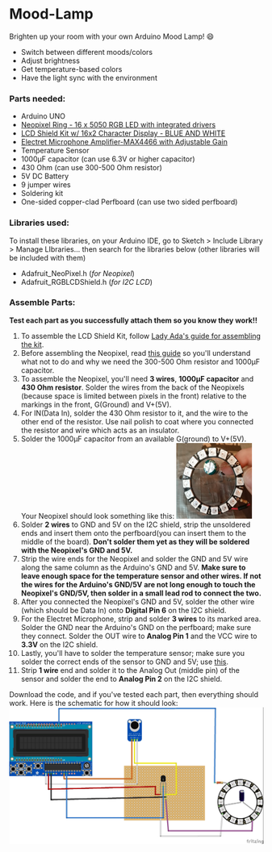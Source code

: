 # Mood-Lamp
Brighten up your room with your own Arduino Mood Lamp! :smile:
* Switch between different moods/colors 
* Adjust brightness 
* Get temperature-based colors 
* Have the light sync with the environment

### Parts needed:
* Arduino UNO
* [Neopixel Ring - 16 x 5050 RGB LED with integrated drivers](https://www.adafruit.com/product/1463)
* [LCD Shield Kit w/ 16x2 Character Display - BLUE AND WHITE](https://www.adafruit.com/product/772)
* [Electret Microphone Amplifier-MAX4466 with Adjustable Gain](https://www.adafruit.com/products/1063)
* Temperature Sensor
* 1000µF capacitor (can use 6.3V or higher capacitor)
* 430 Ohm (can use 300-500 Ohm resistor)
* 5V DC Battery
* 9 jumper wires
* Soldering kit
* One-sided copper-clad Perfboard (can use two sided perfboard) 

### Libraries used:
To install these libraries, on your Arduino IDE, go to Sketch > Include Library > Manage LIbraries... then search for the libraries below (other libraries will be included with them)
* Adafruit_NeoPixel.h (*for Neopixel*)
* Adafruit_RGBLCDShield.h (*for I2C LCD*)

### Assemble Parts:
__Test each part as you successfully attach them so you know they work!!__
1. To assemble the LCD Shield Kit, follow [Lady Ada's guide for assembling the kit](https://learn.adafruit.com/rgb-lcd-shield/assembly).
2. Before assembling the Neopixel, read [this guide](https://learn.adafruit.com/adafruit-neopixel-uberguide/basic-connections) so you'll understand what not to do and why we need the 300-500 Ohm resistor and 1000µF capacitor. 
3. To assemble the Neopixel, you'll need **3 wires**, **1000µF capacitor** and **430 Ohm resistor**. Solder the wires from the back of the Neopixels (because space is limited between pixels in the front) relative to the markings in the front, G(Ground) and V+(5V). 
4. For IN(Data In), solder the 430 Ohm resistor to it, and the wire to the other end of the resistor. Use nail polish to coat where you connected the resistor and wire which acts as an insulator. 
5. Solder the 1000µF capacitor from an available G(ground) to V+(5V). Your Neopixel should look something like this: <img src="https://github.com/jurddle/Mood-Lamp/blob/master/images/neopixel.jpg" alt="neopixel" width="150" height="150">
6. Solder **2 wires** to GND and 5V on the I2C shield, strip the unsoldered ends and insert them onto the perfboard(you can insert them to the middle of the board). __Don't solder them yet as they will be soldered with the Neopixel's GND and 5V.__ 
7. Strip the wire ends for the Neopixel and solder the GND and 5V wire along the same column as the Arduino's GND and 5V. __Make sure to leave enough space for the temperature sensor and other wires. If not the wires for the Arduino's GND/5V are not long enough to touch the Neopixel's GND/5V, then solder in a small lead rod to connect the two.__
8. After you connected the Neopixel's GND and 5V, solder the other wire (which should be Data In) onto **Digital Pin 6** on the I2C shield. 
9. For the Electret Microphone, strip and solder **3 wires** to its marked area. Solder the GND near the Arduino's GND on the perfboard; make sure they connect. Solder the OUT wire to **Analog Pin 1** and the VCC wire to **3.3V** on the I2C shield.
10. Lastly, you'll have to solder the temperature sensor; make sure you solder the correct ends of the sensor to GND and 5V; use [this](https://learn.adafruit.com/tmp36-temperature-sensor).
11. Strip **1 wire** end and solder it to the Analog Out (middle pin) of the sensor and solder the end to **Analog Pin 2** on the I2C shield.

Download the code, and if you've tested each part, then everything should work. Here is the schematic for how it should look: ![breadboard](https://github.com/jurddle/Mood-Lamp/blob/master/images/breadboard.jpg)
